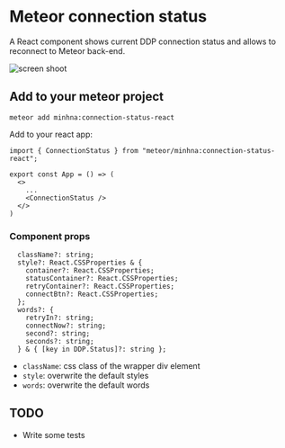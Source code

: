 # Meteor connection status

A React component shows current DDP connection status and allows to reconnect to Meteor back-end.

![screen shoot](https://user-images.githubusercontent.com/1144332/277763783-1f6d7906-b7e2-4922-96e4-02c4bc7a2161.png)

## Add to your meteor project

`meteor add minhna:connection-status-react`

Add to your react app:

```
import { ConnectionStatus } from "meteor/minhna:connection-status-react";

export const App = () => (
  <>
    ...
    <ConnectionStatus />
  </>
)

```

### Component props

```
  className?: string;
  style?: React.CSSProperties & {
    container?: React.CSSProperties;
    statusContainer?: React.CSSProperties;
    retryContainer?: React.CSSProperties;
    connectBtn?: React.CSSProperties;
  };
  words?: {
    retryIn?: string;
    connectNow?: string;
    second?: string;
    seconds?: string;
  } & { [key in DDP.Status]?: string };
```

- `className`: css class of the wrapper div element
- `style`: overwrite the default styles
- `words`: overwrite the default words

## TODO

- Write some tests
